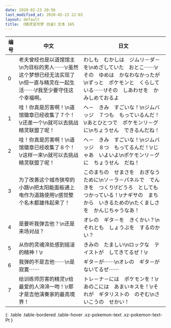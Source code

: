 ```yaml
---
date: 2020-02-23 20:56
last_modified_at: 2020-02-23 22:03
layout: default
title: 《精灵宝可梦 白金》文本 165
---
```

| 编号 | 中文 | 日文 |
| ---- | ---- | ---- |
| 0 | 老夫曾经也是以道馆馆主\n为目标的男人⋯⋯\r虽然这个梦想已经无法实现了\n但一直与精灵在一起生活⋯⋯\f我至少要守住这个幸福啊。 | わしも　むかしは　ジムリ－ダ－を\nめざしていた　おとこ⋯⋯\rその　ゆめは　かなわなかったが\nずっと　ポケモンと　くらしている⋯⋯\fその　しあわせを　かみしめておるよ |
| 1 | 哇！你真是厉害啊！\n道馆徽章已经收集了７个！\r还差一个\n就可以去挑战精灵联盟了呢！ | へ－　きみ　すごいな！\nジムバッジ　７つも　もっているんだ！\rあとひとつで　ポケモンリ－グに\nちょうせん　できるんだね！ |
| 2 | 哇！你真是厉害啊！\n道馆徽章已经收集了８个！\r这样一来\n就可以去挑战精灵联盟了呢！ | へ－　きみ　すごいな！\nジムバッジ　８つ　もってるんだ！\rじゃあ　いよいよ\nポケモンリ－グに　ちょうせん　だね！ |
| 3 | 为了改善这个城市狭窄的小路\n把太阳能面板通上电作为道路使用\r感觉整个名木都雄伟起来了！ | このまちの　せまさを　おぎなうために\nソ－ラ－パネルで　でんきを　つくり\fどうろ　としても　つかっている！\rナギサの　まちから　いきるための\nたくましさを　かんじちゃうなあ！ |
| 4 | 是要听我弹吉他？\n还是来场对战？ | オレの　ギタ－を　きくかい？\nそれとも　しょうぶを　するのかい？ |
| 5 | 从你的灵魂淿处感到摇滚的精神！\r | きみの　たましい\nロックな　テイストが　してきてるぜ！\r |
| 6 | 我弹的不是吉他⋯⋯\n是寂寞⋯⋯ | ギタ－が⋯⋯\nオレの　ギタ－が　ないてるぜ⋯⋯ |
| 7 | 给训练师厉害的精灵\r给最爱的人淿淿一吻！\r那才是吉他演奏家的最高境界！ | トレ－ナ－には　ポケモンを！\rあのこには　あまいキスを！\rそれが　ギタリストの　のぞむ\nさいこうの　せかい！ |
{: .table .table-bordered .table-hover .xz-pokemon-text .xz-pokemon-text-Pt }